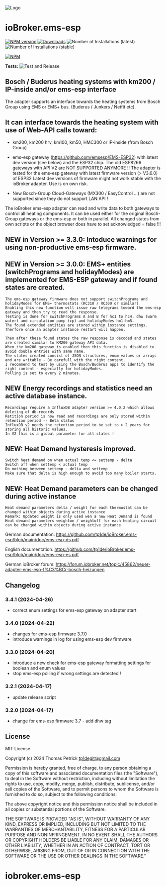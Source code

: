 ![Logo](admin/ems-esp.png)
# ioBroker.ems-esp

[![NPM version](https://img.shields.io/npm/v/iobroker.ems-esp.svg)](https://www.npmjs.com/package/iobroker.ems-esp)
[![Downloads](https://img.shields.io/npm/dm/iobroker.ems-esp.svg)](https://www.npmjs.com/package/iobroker.ems-esp)
![Number of Installations (latest)](https://iobroker.live/badges/ems-esp-installed.svg)
![Number of Installations (stable)](https://iobroker.live/badges/ems-esp-stable.svg)


[![NPM](https://nodei.co/npm/iobroker.ems-esp.png?downloads=true)](https://nodei.co/npm/iobroker.ems-esp/)

**Tests:** ![Test and Release](https://github.com/tp1de/ioBroker.ems-esp/workflows/Test%20and%20Release/badge.svg)

## Bosch / Buderus heating systems with km200 / IP-inside and/or ems-esp interface 

The adapter supports an interface towards the heating systems from Bosch Group using EMS or EMS+ bus. 
(Buderus / Junkers / Netfit etc). 

## It can interface towards the heating system with use of Web-API calls toward:

* km200, km200 hrv, km100, km50, HMC300 or IP-inside (from Bosch Group) 

* ems-esp gateway (https://github.com/emsesp/EMS-ESP32) with latest dev version (see below) and the ESP32 chip. 
  The old ESP8266 gateways with API V2 are NOT SUPPORTED ANYMORE !!
  The adapter is tested for the ems-esp gateway with latest firmware version (> V3.6.0) of ESP32
  Latest dev versions of firmware might not work stable with the ioBroker adapter. Use is on own risk.

* New Bosch-Group Cloud-Gateways (MX300 / EasyControl ...) are not supported since they do not support LAN API !

The ioBroker ems-esp adapter can read and write data to both gateways to control all heating components. 
It can be used either for the original Bosch-Group gateways or the ems-esp or both in parallel.
All changed states from own scripts or the object browser does have to set acknowledged = false !!!

## NEW in Version >= 3.3.0: Intoduce warnings for using non-productive ems-esp firmware. 

## NEW in Version >= 3.0.0: EMS+ entities (switchPrograms and holidayModes) are implemented for EMS-ESP gateway and if found states are created. 
	The ems-esp gateway firmware does not support switchPrograms and holidayModes for EMS+ thermostats (RC310 / RC300 or similar)
	Enabling this new function will issue raw telegrams toward the ems-esp gateway and then try to read the response.
	Testing is done for switchPrograms A and B for hc1 to hc4, dhw (warm water) and circulation pump (cp) and holidayModes hm1-hm5.
	The found extended entities are stored within instance settings. Therfore once an adapter instance restart will happen.
		
	Then after these found states the raw response is decoded and states are created similar to KM200 gateway API data.
	When the km200 gateway is enabled then this function is disabled to avoid double entries with same name.
	The states created consist of JSON structures, enum values or arrays and are writable - Be carefull with the right content.
	I recommend to test by using the Bosch/Buderus apps to identify the right content - especially for holidayModes.
	Polling is set to every 2 minutes.

## NEW Energy recordings and statistics need an active database instance. 
	Recordings require a InfluxDB adapter version >= 4.0.2 which allows deleting of db-records
	Retition period is now read and recordings are only stored within retention period -- Beta status
	InfluxDB v2 needs the retention period to be set to > 2 years for storing all historic values. 
	In V2 this is a global parameter for all states ! 
	
## NEW: Heat Demand hysteresis improved. 
	Switch heat demand on when actual temp <= settemp - delta
	Switch off when settemp < actual temp
	Do nothing between settemp - delta and settemp
	Make sure that delta is high enough to avoid too many boiler starts.

## NEW: Heat Demand parameters can be changed during active instance
	Heat demand parameters delta / weight for each thermostat can be changed within objects during active instance
	Remark: Updated weight is only used wen a new Heat Demand is found
	Heat demand parameters weighton / weightoff for each heating circuit can be changed within objects during active instance


German  documentation: https://github.com/tp1de/ioBroker.ems-esp/blob/main/doc/ems-esp-ds.pdf

English documentation: https://github.com/tp1de/ioBroker.ems-esp/blob/main/doc/ems-esp-es.pdf

German ioBroker forum: https://forum.iobroker.net/topic/45862/neuer-adapter-ems-esp-f%C3%BCr-bosch-heizungen


## Changelog
<!--
	Placeholder for the next version (at the beginning of the line):
	### **WORK IN PROGRESS**
-->
### 3.4.1 (2024-04-26)
* correct enum settings for ems-esp gateway on adapter start

### 3.4.0 (2024-04-22)
* changes for ems-esp firmware 3.7.0 
* introduce warnings in log for using ems-esp dev firmware

### 3.3.0 (2024-04-20)
* introduce a new check for ems-esp gateway formatting settings for boolean and enum values
* stop ems-esp polling if wrong settings are detected !

### 3.2.1 (2024-04-17)
* update release script

### 3.2.0 (2024-04-17)
* change for ems-esp firmware 3.7 - add dhw tag

## License
MIT License

Copyright (c) 2024 Thomas Petrick <tp1degit@gmail.com>

Permission is hereby granted, free of charge, to any person obtaining a copy
of this software and associated documentation files (the "Software"), to deal
in the Software without restriction, including without limitation the rights
to use, copy, modify, merge, publish, distribute, sublicense, and/or sell
copies of the Software, and to permit persons to whom the Software is
furnished to do so, subject to the following conditions:

The above copyright notice and this permission notice shall be included in all
copies or substantial portions of the Software.

THE SOFTWARE IS PROVIDED "AS IS", WITHOUT WARRANTY OF ANY KIND, EXPRESS OR
IMPLIED, INCLUDING BUT NOT LIMITED TO THE WARRANTIES OF MERCHANTABILITY,
FITNESS FOR A PARTICULAR PURPOSE AND NONINFRINGEMENT. IN NO EVENT SHALL THE
AUTHORS OR COPYRIGHT HOLDERS BE LIABLE FOR ANY CLAIM, DAMAGES OR OTHER
LIABILITY, WHETHER IN AN ACTION OF CONTRACT, TORT OR OTHERWISE, ARISING FROM,
OUT OF OR IN CONNECTION WITH THE SOFTWARE OR THE USE OR OTHER DEALINGS IN THE
SOFTWARE."
# iobroker.ems-esp
